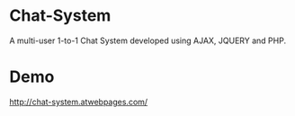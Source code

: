 # Chat-System
A multi-user 1-to-1 Chat System developed using AJAX, JQUERY and PHP.
# Demo
http://chat-system.atwebpages.com/
